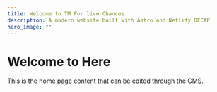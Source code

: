 ```yaml
---
title: Welcome to TM For live Chances
description: A modern website built with Astro and Netlify DECAP
hero_image: ""
---
```

# Welcome to Here

This is the home page content that can be edited through the CMS.